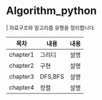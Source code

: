 # Algorithm_python
| 자료구조와 알고리즘 유형을 정리합니다.

|목차|내용|내용|
|------|---|---|
|chapter1|그리디|설명|
|chapter2|구현|설명|
|chapter3|DFS,BFS|설명|
|chapter4|정렬|설명|
